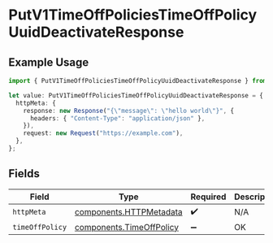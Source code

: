 # PutV1TimeOffPoliciesTimeOffPolicyUuidDeactivateResponse

## Example Usage

```typescript
import { PutV1TimeOffPoliciesTimeOffPolicyUuidDeactivateResponse } from "@gusto/embedded-api/models/operations/putv1timeoffpoliciestimeoffpolicyuuiddeactivate.js";

let value: PutV1TimeOffPoliciesTimeOffPolicyUuidDeactivateResponse = {
  httpMeta: {
    response: new Response("{\"message\": \"hello world\"}", {
      headers: { "Content-Type": "application/json" },
    }),
    request: new Request("https://example.com"),
  },
};
```

## Fields

| Field                                                                | Type                                                                 | Required                                                             | Description                                                          |
| -------------------------------------------------------------------- | -------------------------------------------------------------------- | -------------------------------------------------------------------- | -------------------------------------------------------------------- |
| `httpMeta`                                                           | [components.HTTPMetadata](../../models/components/httpmetadata.md)   | :heavy_check_mark:                                                   | N/A                                                                  |
| `timeOffPolicy`                                                      | [components.TimeOffPolicy](../../models/components/timeoffpolicy.md) | :heavy_minus_sign:                                                   | OK                                                                   |